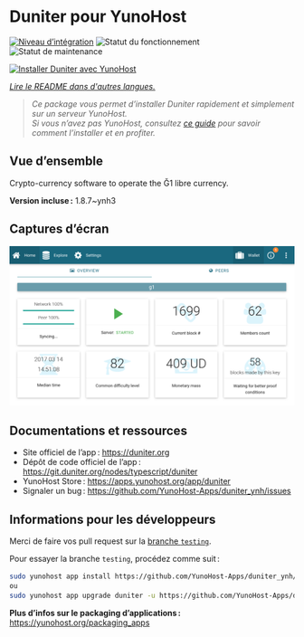 <!--
Nota bene : ce README est automatiquement généré par <https://github.com/YunoHost/apps/tree/master/tools/readme_generator>
Il NE doit PAS être modifié à la main.
-->

# Duniter pour YunoHost

[![Niveau d’intégration](https://dash.yunohost.org/integration/duniter.svg)](https://ci-apps.yunohost.org/ci/apps/duniter/) ![Statut du fonctionnement](https://ci-apps.yunohost.org/ci/badges/duniter.status.svg) ![Statut de maintenance](https://ci-apps.yunohost.org/ci/badges/duniter.maintain.svg)

[![Installer Duniter avec YunoHost](https://install-app.yunohost.org/install-with-yunohost.svg)](https://install-app.yunohost.org/?app=duniter)

*[Lire le README dans d'autres langues.](./ALL_README.md)*

> *Ce package vous permet d’installer Duniter rapidement et simplement sur un serveur YunoHost.*  
> *Si vous n’avez pas YunoHost, consultez [ce guide](https://yunohost.org/install) pour savoir comment l’installer et en profiter.*

## Vue d’ensemble

Crypto-currency software to operate the Ğ1 libre currency.


**Version incluse :** 1.8.7~ynh3

## Captures d’écran

![Capture d’écran de Duniter](./doc/screenshots/duniter_admin_g1.png)

## Documentations et ressources

- Site officiel de l’app : <https://duniter.org>
- Dépôt de code officiel de l’app : <https://git.duniter.org/nodes/typescript/duniter>
- YunoHost Store : <https://apps.yunohost.org/app/duniter>
- Signaler un bug : <https://github.com/YunoHost-Apps/duniter_ynh/issues>

## Informations pour les développeurs

Merci de faire vos pull request sur la [branche `testing`](https://github.com/YunoHost-Apps/duniter_ynh/tree/testing).

Pour essayer la branche `testing`, procédez comme suit :

```bash
sudo yunohost app install https://github.com/YunoHost-Apps/duniter_ynh/tree/testing --debug
ou
sudo yunohost app upgrade duniter -u https://github.com/YunoHost-Apps/duniter_ynh/tree/testing --debug
```

**Plus d’infos sur le packaging d’applications :** <https://yunohost.org/packaging_apps>
